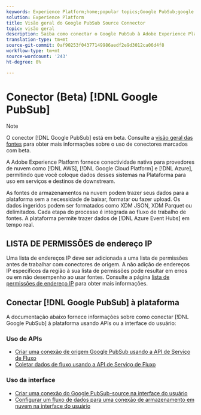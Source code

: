 ```yaml
---
keywords: Experience Platform;home;popular topics;Google PubSub;google pubsub
solution: Experience Platform
title: Visão geral do Google PubSub Source Connector
topic: visão geral
description: Saiba como conectar o Google PubSub à Adobe Experience Platform usando APIs ou a interface do usuário.
translation-type: tm+mt
source-git-commit: 0af90253f04377149986aedf2e9d3012ca06d4f8
workflow-type: tm+mt
source-wordcount: '243'
ht-degree: 0%

---
```



# Conector (Beta) [!DNL Google PubSub]

>[!NOTE]
>
>O conector [!DNL Google PubSub] está em beta. Consulte a [visão geral das fontes](../../home.md#terms-and-conditions) para obter mais informações sobre o uso de conectores marcados com beta.

A Adobe Experience Platform fornece conectividade nativa para provedores de nuvem como [!DNL AWS], [!DNL Google Cloud Platform] e [!DNL Azure], permitindo que você coloque dados desses sistemas na Plataforma para uso em serviços e destinos de downstream.

As fontes de armazenamentos na nuvem podem trazer seus dados para a plataforma sem a necessidade de baixar, formatar ou fazer upload. Os dados ingeridos podem ser formatados como XDM JSON, XDM Parquet ou delimitados. Cada etapa do processo é integrada ao fluxo de trabalho de fontes. A plataforma permite trazer dados de [!DNL Azure Event Hubs] em tempo real.

## LISTA DE PERMISSÕES de endereço IP

Uma lista de endereços IP deve ser adicionada a uma lista de permissões antes de trabalhar com conectores de origem. A não adição de endereços IP específicos da região à sua lista de permissões pode resultar em erros ou em não desempenho ao usar fontes. Consulte a página [lista de permissões de endereço IP](../../ip-address-allow-list.md) para obter mais informações.

## Conectar [!DNL Google PubSub] à plataforma

A documentação abaixo fornece informações sobre como conectar [!DNL Google PubSub] à plataforma usando APIs ou a interface do usuário:

### Uso de APIs

- [Criar uma conexão de origem Google PubSub usando a API de Serviço de Fluxo](../../tutorials/api/create/cloud-storage/google-pubsub.md)
- [Coletar dados de fluxo usando a API de Serviço de Fluxo](../../tutorials/api/collect/streaming.md)

### Uso da interface

- [Criar uma conexão do Google PubSub-source na interface do usuário](../../tutorials/ui/create/cloud-storage/google-pubsub.md)
- [Configurar um fluxo de dados para uma conexão de armazenamento em nuvem na interface do usuário](../../tutorials/ui/dataflow/streaming/cloud-storage-streaming.md)